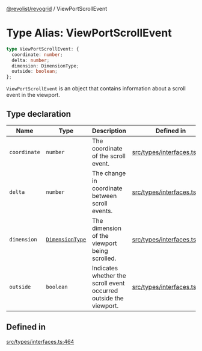 [@revolist/revogrid](README.md) / ViewPortScrollEvent

# Type Alias: ViewPortScrollEvent

```ts
type ViewPortScrollEvent: {
  coordinate: number;
  delta: number;
  dimension: DimensionType;
  outside: boolean;
};
```

`ViewPortScrollEvent` is an object that contains information about a scroll
event in the viewport.

## Type declaration

| Name | Type | Description | Defined in |
| ------ | ------ | ------ | ------ |
| `coordinate` | `number` | The coordinate of the scroll event. | [src/types/interfaces.ts:472](https://github.com/revolist/revogrid/blob/4748dc40d552fad7de1d972fe2fbcf7386e67858/src/types/interfaces.ts#L472) |
| `delta` | `number` | The change in coordinate between scroll events. | [src/types/interfaces.ts:476](https://github.com/revolist/revogrid/blob/4748dc40d552fad7de1d972fe2fbcf7386e67858/src/types/interfaces.ts#L476) |
| `dimension` | [`DimensionType`](TypeAlias.DimensionType.md) | The dimension of the viewport being scrolled. | [src/types/interfaces.ts:468](https://github.com/revolist/revogrid/blob/4748dc40d552fad7de1d972fe2fbcf7386e67858/src/types/interfaces.ts#L468) |
| `outside` | `boolean` | Indicates whether the scroll event occurred outside the viewport. | [src/types/interfaces.ts:480](https://github.com/revolist/revogrid/blob/4748dc40d552fad7de1d972fe2fbcf7386e67858/src/types/interfaces.ts#L480) |

## Defined in

[src/types/interfaces.ts:464](https://github.com/revolist/revogrid/blob/4748dc40d552fad7de1d972fe2fbcf7386e67858/src/types/interfaces.ts#L464)
